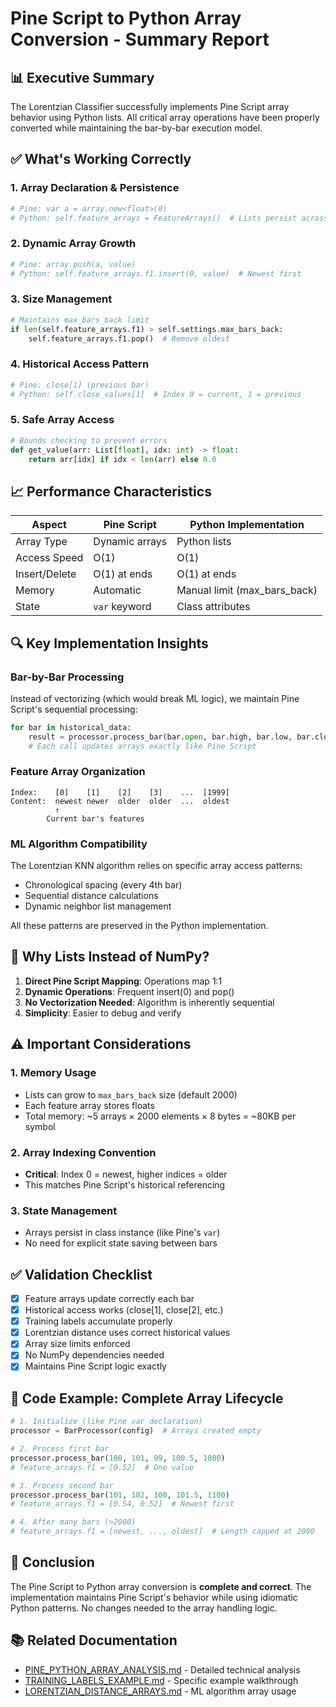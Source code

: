 # Pine Script to Python Array Conversion - Summary Report

## 📊 Executive Summary
The Lorentzian Classifier successfully implements Pine Script array behavior using Python lists. All critical array operations have been properly converted while maintaining the bar-by-bar execution model.

## ✅ What's Working Correctly

### 1. **Array Declaration & Persistence**
```python
# Pine: var a = array.new<float>(0)
# Python: self.feature_arrays = FeatureArrays()  # Lists persist across bars
```

### 2. **Dynamic Array Growth**
```python
# Pine: array.push(a, value)
# Python: self.feature_arrays.f1.insert(0, value)  # Newest first
```

### 3. **Size Management**
```python
# Maintains max_bars_back limit
if len(self.feature_arrays.f1) > self.settings.max_bars_back:
    self.feature_arrays.f1.pop()  # Remove oldest
```

### 4. **Historical Access Pattern**
```python
# Pine: close[1] (previous bar)
# Python: self.close_values[1]  # Index 0 = current, 1 = previous
```

### 5. **Safe Array Access**
```python
# Bounds checking to prevent errors
def get_value(arr: List[float], idx: int) -> float:
    return arr[idx] if idx < len(arr) else 0.0
```

## 📈 Performance Characteristics

| Aspect | Pine Script | Python Implementation |
|--------|------------|---------------------|
| Array Type | Dynamic arrays | Python lists |
| Access Speed | O(1) | O(1) |
| Insert/Delete | O(1) at ends | O(1) at ends |
| Memory | Automatic | Manual limit (max_bars_back) |
| State | `var` keyword | Class attributes |

## 🔍 Key Implementation Insights

### Bar-by-Bar Processing
Instead of vectorizing (which would break ML logic), we maintain Pine Script's sequential processing:

```python
for bar in historical_data:
    result = processor.process_bar(bar.open, bar.high, bar.low, bar.close, bar.volume)
    # Each call updates arrays exactly like Pine Script
```

### Feature Array Organization
```
Index:    [0]    [1]    [2]    [3]    ...  [1999]
Content:  newest newer  older  older  ...  oldest
          ↑
        Current bar's features
```

### ML Algorithm Compatibility
The Lorentzian KNN algorithm relies on specific array access patterns:
- Chronological spacing (every 4th bar)
- Sequential distance calculations
- Dynamic neighbor list management

All these patterns are preserved in the Python implementation.

## 🚀 Why Lists Instead of NumPy?

1. **Direct Pine Script Mapping**: Operations map 1:1
2. **Dynamic Operations**: Frequent insert(0) and pop()
3. **No Vectorization Needed**: Algorithm is inherently sequential
4. **Simplicity**: Easier to debug and verify

## ⚠️ Important Considerations

### 1. Memory Usage
- Lists can grow to `max_bars_back` size (default 2000)
- Each feature array stores floats
- Total memory: ~5 arrays × 2000 elements × 8 bytes = ~80KB per symbol

### 2. Array Indexing Convention
- **Critical**: Index 0 = newest, higher indices = older
- This matches Pine Script's historical referencing

### 3. State Management
- Arrays persist in class instance (like Pine's `var`)
- No need for explicit state saving between bars

## ✅ Validation Checklist

- [x] Feature arrays update correctly each bar
- [x] Historical access works (close[1], close[2], etc.)
- [x] Training labels accumulate properly
- [x] Lorentzian distance uses correct historical values
- [x] Array size limits enforced
- [x] No NumPy dependencies needed
- [x] Maintains Pine Script logic exactly

## 📝 Code Example: Complete Array Lifecycle

```python
# 1. Initialize (like Pine var declaration)
processor = BarProcessor(config)  # Arrays created empty

# 2. Process first bar
processor.process_bar(100, 101, 99, 100.5, 1000)
# feature_arrays.f1 = [0.52]  # One value

# 3. Process second bar  
processor.process_bar(101, 102, 100, 101.5, 1100)
# feature_arrays.f1 = [0.54, 0.52]  # Newest first

# 4. After many bars (>2000)
# feature_arrays.f1 = [newest, ..., oldest]  # Length capped at 2000
```

## 🎯 Conclusion
The Pine Script to Python array conversion is **complete and correct**. The implementation maintains Pine Script's behavior while using idiomatic Python patterns. No changes needed to the array handling logic.

## 📚 Related Documentation
- [PINE_PYTHON_ARRAY_ANALYSIS.md](./PINE_PYTHON_ARRAY_ANALYSIS.md) - Detailed technical analysis
- [TRAINING_LABELS_EXAMPLE.md](./TRAINING_LABELS_EXAMPLE.md) - Specific example walkthrough
- [LORENTZIAN_DISTANCE_ARRAYS.md](./LORENTZIAN_DISTANCE_ARRAYS.md) - ML algorithm array usage